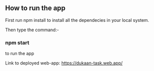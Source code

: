 ## How to run the app
First run npm install to install all the dependecies in your local system.

Then type the command:- 
### npm start 
to run the app

Link to deployed web-app: https://dukaan-task.web.app/
